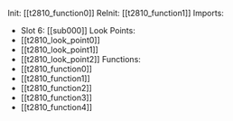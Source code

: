 Init: [[t2810_function0]]
ReInit: [[t2810_function1]]
Imports:
- Slot 6: [[sub000]]
Look Points:
- [[t2810_look_point0]]
- [[t2810_look_point1]]
- [[t2810_look_point2]]
Functions:
- [[t2810_function0]]
- [[t2810_function1]]
- [[t2810_function2]]
- [[t2810_function3]]
- [[t2810_function4]]
